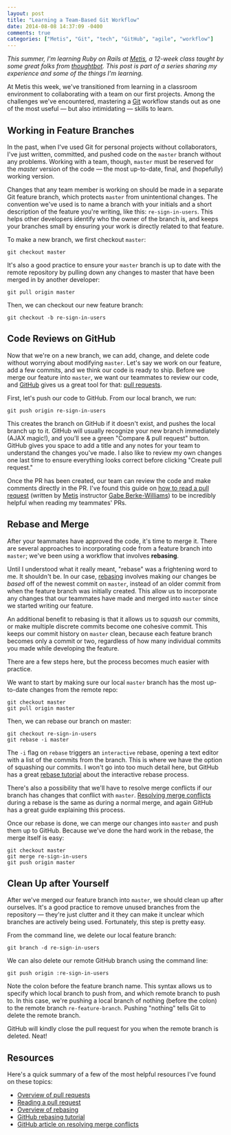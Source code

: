 ```yaml
---
layout: post
title: "Learning a Team-Based Git Workflow"
date: 2014-08-08 14:37:09 -0400
comments: true
categories: ["Metis", "Git", "tech", "GitHub", "agile", "workflow"]
---
```



*This summer, I'm learning Ruby on Rails at [Metis], a 12-week class taught by some great folks from [thoughtbot]. This post is part of a series sharing my experience and some of the things I'm learning.*

[Metis]: http://www.thisismetis.com
[thoughtbot]: http://www.thoughtbot.com

At Metis this week, we've transitioned from learning in a classroom environment to collaborating with a team on our first projects. Among the challenges we've encountered, mastering a [Git] workflow stands out as one of the most useful — but also intimidating — skills to learn.

[Git]: http://en.wikipedia.org/wiki/Git_%28software%29

<!-- More -->

## Working in Feature Branches

In the past, when I've used Git for personal projects without collaborators, I've just written, committed, and pushed code on the `master` branch without any problems. Working with a team, though, `master` must be reserved for the *master* version of the code — the most up-to-date, final, and (hopefully) working version.

Changes that any team member is working on should be made in a separate Git feature branch, which protects `master` from unintentional changes. The convention we've used is to name a branch with your initials and a short description of the feature you're writing, like this: `re-sign-in-users`. This helps other developers identify who the owner of the branch is, and keeps your branches small by ensuring your work is directly related to that feature.

To make a new branch, we first checkout `master`:

```
git checkout master
```

It's also a good practice to ensure your `master` branch is up to date with the remote repository by pulling down any changes to master that have been merged in by another developer:

```
git pull origin master
```

Then, we can checkout our new feature branch:

```
git checkout -b re-sign-in-users
```

## Code Reviews on GitHub

Now that we're on a new branch, we can add, change, and delete code without worrying about modifying `master`. Let's say we work on our feature, add a few commits, and we think our code is ready to ship. Before we merge our feature into `master`, we want our teammates to review our code, and [GitHub] gives us a great tool for that: [pull requests].

First, let's push our code to GitHub. From our local branch, we run:

```
git push origin re-sign-in-users
```

This creates the branch on GitHub if it doesn't exist, and pushes the local branch up to it. GitHub will usually recognize your new branch immediately (AJAX magic!), and you'll see a green "Compare & pull request" button. GitHub gives you space to add a title and any notes for your team to understand the changes you've made. I also like to review my own changes one last time to ensure everything looks correct before clicking "Create pull request."

Once the PR has been created, our team can review the code and make comments directly in the PR. I've found this guide on [how to read a pull request] (written by [Metis] instructor [Gabe Berke-Williams]) to be incredibly helpful when reading my teammates' PRs.

[GitHub]: https://github.com
[pull requests]: https://help.github.com/articles/using-pull-requests
[how to read a pull request]: https://gist.github.com/gabebw/39adacfb03c7308644de
[Metis]: http://www.thisismetis.com
[Gabe Berke-Williams]: http://gabebw.com/

## Rebase and Merge

After your teammates have approved the code, it's time to merge it. There are several approaches to incorporating code from a feature branch into `master`; we've been using a workflow that involves **rebasing**. 

Until I understood what it really meant, "rebase" was a frightening word to me. It shouldn't be. In our case, [rebasing] involves making our changes be *based* off of the newest commit on `master`, instead of an older commit from when the feature branch was initially created. This allow us to incorporate any changes that our teammates have made and merged into `master` since we started writing our feature.

An additional benefit to rebasing is that it allows us to *squash* our commits, or make multiple discrete commits become one cohesive commit. This keeps our commit history on `master` clean, because each feature branch becomes only a commit or two, regardless of how many individual commits you made while developing the feature.

There are a few steps here, but the process becomes much easier with practice.

We want to start by making sure our local `master` branch has the most up-to-date changes from the remote repo:

```
git checkout master
git pull origin master
```

Then, we can rebase our branch on master:

```
git checkout re-sign-in-users
git rebase -i master
```

The `-i` flag on `rebase` triggers an `interactive` rebase, opening a text editor with a list of the commits from the branch. This is where we have the option of squashing our commits. I won't go into too much detail here, but GitHub has a great [rebase tutorial] about the interactive rebase process.

There's also a possibility that we'll have to resolve merge conflicts if our branch has changes that conflict with `master`. [Resolving merge conflicts] during a rebase is the same as during a normal merge, and again GitHub has a great guide explaining this process.

Once our rebase is done, we can merge our changes into `master` and push them up to GitHub. Because we've done the hard work in the rebase, the merge itself is easy:

```
git checkout master
git merge re-sign-in-users
git push origin master
```

[rebasing]: https://www.atlassian.com/git/tutorial/rewriting-git-history#!rebase
[rebase tutorial]: https://help.github.com/articles/using-git-rebase
[Resolving merge conflicts]: https://help.github.com/articles/resolving-a-merge-conflict-from-the-command-line

## Clean Up after Yourself

After we've merged our feature branch into `master`, we should clean up after ourselves. It's a good practice to remove unused branches from the repository — they're just clutter and it they can make it unclear which branches are actively being used. Fortunately, this step is pretty easy.

From the command line, we delete our local feature branch:

```
git branch -d re-sign-in-users
```

We can also delete our remote GitHub branch using the command line:

```
git push origin :re-sign-in-users
```

Note the colon before the feature branch name. This syntax allows us to specify which local branch to push from, and which remote branch to push to. In this case, we're pushing a local branch of nothing (before the colon) to the remote branch `re-feature-branch`. Pushing "nothing" tells Git to delete the remote branch.

GitHub will kindly close the pull request for you when the remote branch is deleted. Neat!

## Resources

Here's a quick summary of a few of the most helpful resources I've found on these topics:

* [Overview of pull requests]
* [Reading a pull request]
* [Overview of rebasing]
* [GitHub rebasing tutorial]
* [GitHub article on resolving merge conflicts]

[Overview of pull requests]: https://help.github.com/articles/using-pull-requests
[Reading a pull request]: https://gist.github.com/gabebw/39adacfb03c7308644de
[Overview of rebasing]: https://www.atlassian.com/git/tutorial/rewriting-git-history#!rebase
[GitHub rebasing tutorial]: https://help.github.com/articles/using-git-rebase
[GitHub article on resolving merge conflicts]: https://help.github.com/articles/resolving-a-merge-conflict-from-the-command-line
